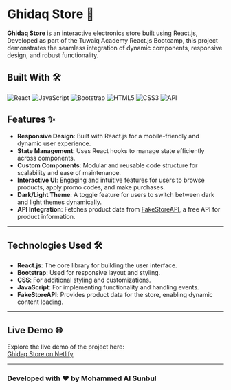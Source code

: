# Ghidaq Store 🛒

**Ghidaq Store** is an interactive electronics store built using React.js, Developed as part of the Tuwaiq Academy React.js Bootcamp, this project demonstrates the seamless integration of dynamic components, responsive design, and robust functionality.

## Built With 🛠️

![React](https://img.shields.io/badge/React-61DAFB?style=for-the-badge&logo=react&logoColor=black)
![JavaScript](https://img.shields.io/badge/JavaScript-F7DF1E?style=for-the-badge&logo=javascript&logoColor=black)
![Bootstrap](https://img.shields.io/badge/Bootstrap-563D7C?style=for-the-badge&logo=bootstrap&logoColor=white)
![HTML5](https://img.shields.io/badge/HTML5-E34F26?style=for-the-badge&logo=html5&logoColor=white)
![CSS3](https://img.shields.io/badge/CSS3-1572B6?style=for-the-badge&logo=css3&logoColor=white)
![API](https://img.shields.io/badge/API-FF6347?style=for-the-badge&logo=api&logoColor=white)


## Features ✨

- **Responsive Design**: Built with React.js for a mobile-friendly and dynamic user experience.
- **State Management**: Uses React hooks to manage state efficiently across components.
- **Custom Components**: Modular and reusable code structure for scalability and ease of maintenance.
- **Interactive UI**: Engaging and intuitive features for users to browse products, apply promo codes, and make purchases.
- **Dark/Light Theme**: A toggle feature for users to switch between dark and light themes dynamically.
- **API Integration**: Fetches product data from [FakeStoreAPI](https://fakestoreapi.in/), a free API for product information.

---

## Technologies Used 🛠️

- **React.js**: The core library for building the user interface.
- **Bootstrap**: Used for responsive layout and styling.
- **CSS**: For additional styling and customizations.
- **JavaScript**: For implementing functionality and handling events.
- **FakeStoreAPI**: Provides product data for the store, enabling dynamic content loading.


---

## Live Demo 🌐

Explore the live demo of the project here:  
[Ghidaq Store on Netlify](https://ghidaq.netlify.app/)

---

### Developed with ❤️ by Mohammed Al Sunbul
